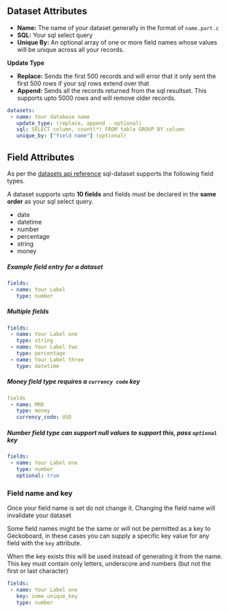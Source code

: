 ## Dataset Attributes

 - **Name:** The name of your dataset generally in the format of `name.part.c`
 - **SQL:** Your sql select query
 - **Unique By:** An optional array of one or more field names whose values will be unique across all your records.

**Update Type**
  - **Replace:** Sends the first 500 records and will error that it only sent the first 500 rows if your sql rows extend over that
  - **Append:** Sends all the records returned from the sql resultset. This supports upto 5000 rows and will remove older records.

```yaml
datasets:
 - name: Your database name
   update_type: (replace, append - optional)
   sql: SELECT column, count(*) FROM table GROUP BY column
   unique_by: ["field name"] (optional)

```

## Field Attributes

As per the [datasets api reference](https://developer.geckoboard.com/api-reference/curl/) sql-dataset supports the following field types.

A dataset supports upto **10 fields** and fields must be declared in the **same order** as your sql select query.

- date
- datetime
- number
- percentage
- string
- money

##### Example field entry for a dataset

```yaml
fields:
 - name: Your Label
   type: number
```

##### Multiple fields

```yaml
fields:
 - name: Your Label one
   type: string
 - name: Your Label two
   type: percentage
 - name: Your Label three
   type: datetime
```

##### Money field type requires a `currency code` key

```yaml
fields
 - name: MRR
   type: money
   currency_code: USD
```

##### Number field type can support null values to support this, pass `optional` key

```yaml
fields:
 - name: Your Label one
   type: number
   optional: true
```

### Field name and key

Once your field name is set do not change it. Changing the field name will invalidate your dataset

Some field names might be the same or will not be permitted as a key to Geckoboard, in these cases you can supply a specific key value for any field with the `key` attribute.

When the key exists this will be used instead of generating it from the name. This key must contain only letters, underscore and numbers (but not the first or last character)

```yaml
fields:
 - name: Your Label one
   key: some_unique_key
   type: number
```
